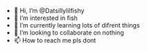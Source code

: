 - 👋 Hi, I’m @Datsillylilfishy
- 👀 I’m interested in fish
- 🌱 I’m currently learning lots of difrent things
- 💞️ I’m looking to collaborate on nothing 
- 📫 How to reach me pls dont

<!---
Datsillylilfishy is a ✨ special ✨ repository because its `README.md` (this file) appears on your GitHub profile.
You can click the Preview link to take a look at your changes.
--->
